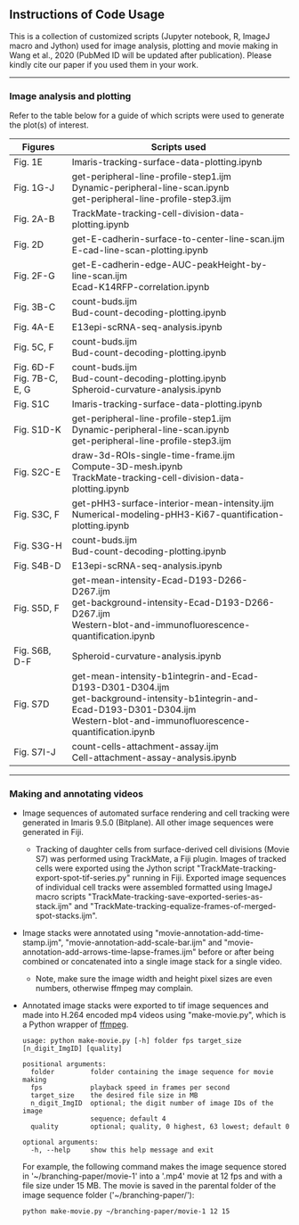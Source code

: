 ## Instructions of Code Usage
This is a collection of customized scripts (Jupyter notebook, R, ImageJ macro and Jython) used for image analysis, plotting and movie making in Wang et al., 2020 (PubMed ID will be updated after publication). Please kindly cite our paper if you used them in your work.

---
### Image analysis and plotting

Refer to the table below for a guide of which scripts were used to generate the plot(s) of interest.

| Figures | Scripts used |
|---|---|
| Fig. 1E | Imaris-tracking-surface-data-plotting.ipynb |
| Fig. 1G-J | get-peripheral-line-profile-step1.ijm <br> Dynamic-peripheral-line-scan.ipynb <br> get-peripheral-line-profile-step3.ijm |
| Fig. 2A-B | TrackMate-tracking-cell-division-data-plotting.ipynb |
| Fig. 2D | get-E-cadherin-surface-to-center-line-scan.ijm <br> E-cad-line-scan-plotting.ipynb |
| Fig. 2F-G | get-E-cadherin-edge-AUC-peakHeight-by-line-scan.ijm <br> Ecad-K14RFP-correlation.ipynb |
| Fig. 3B-C | count-buds.ijm <br> Bud-count-decoding-plotting.ipynb |
| Fig. 4A-E | E13epi-scRNA-seq-analysis.ipynb |
| Fig. 5C, F | count-buds.ijm <br> Bud-count-decoding-plotting.ipynb |
| Fig. 6D-F <br> Fig. 7B-C, E, G | count-buds.ijm <br> Bud-count-decoding-plotting.ipynb <br> Spheroid-curvature-analysis.ipynb |
| Fig. S1C | Imaris-tracking-surface-data-plotting.ipynb |
| Fig. S1D-K | get-peripheral-line-profile-step1.ijm <br> Dynamic-peripheral-line-scan.ipynb <br> get-peripheral-line-profile-step3.ijm |
| Fig. S2C-E | draw-3d-ROIs-single-time-frame.ijm <br> Compute-3D-mesh.ipynb <br> TrackMate-tracking-cell-division-data-plotting.ipynb |
| Fig. S3C, F | get-pHH3-surface-interior-mean-intensity.ijm <br> Numerical-modeling-pHH3-Ki67-quantification-plotting.ipynb |
| Fig. S3G-H | count-buds.ijm <br> Bud-count-decoding-plotting.ipynb |
| Fig. S4B-D | E13epi-scRNA-seq-analysis.ipynb |
| Fig. S5D, F | get-mean-intensity-Ecad-D193-D266-D267.ijm <br> get-background-intensity-Ecad-D193-D266-D267.ijm <br> Western-blot-and-immunofluorescence-quantification.ipynb |
| Fig. S6B, D-F | Spheroid-curvature-analysis.ipynb |
| Fig. S7D | get-mean-intensity-b1integrin-and-Ecad-D193-D301-D304.ijm <br> get-background-intensity-b1integrin-and-Ecad-D193-D301-D304.ijm <br> Western-blot-and-immunofluorescence-quantification.ipynb |
| Fig. S7I-J | count-cells-attachment-assay.ijm <br> Cell-attachment-assay-analysis.ipynb |

---
### Making and annotating videos

- Image sequences of automated surface rendering and cell tracking were generated in Imaris 9.5.0 (Bitplane). All other image sequences were generated in Fiji.

  - Tracking of daughter cells from surface-derived cell divisions (Movie S7) was performed using TrackMate, a Fiji plugin. Images of tracked cells were exported using the Jython script "TrackMate-tracking-export-spot-tif-series.py" running in Fiji. Exported image sequences of individual cell tracks were assembled formatted using ImageJ macro scripts "TrackMate-tracking-save-exported-series-as-stack.ijm" and "TrackMate-tracking-equalize-frames-of-merged-spot-stacks.ijm".


- Image stacks were annotated using "movie-annotation-add-time-stamp.ijm", "movie-annotation-add-scale-bar.ijm" and "movie-annotation-add-arrows-time-lapse-frames.ijm" before or after being combined or concatenated into a single image stack for a single video.

  - Note, make sure the image width and height pixel sizes are even numbers, otherwise ffmpeg may complain.


- Annotated image stacks were exported to tif image sequences and made into H.264 encoded mp4 videos using "make-movie.py", which is a Python wrapper of [ffmpeg](https://www.ffmpeg.org/).

  ```
  usage: python make-movie.py [-h] folder fps target_size [n_digit_ImgID] [quality]

  positional arguments:
    folder         folder containing the image sequence for movie making
    fps            playback speed in frames per second
    target_size    the desired file size in MB
    n_digit_ImgID  optional; the digit number of image IDs of the image
                   sequence; default 4
    quality        optional; quality, 0 highest, 63 lowest; default 0

  optional arguments:
    -h, --help     show this help message and exit
  ```

  For example, the following command makes the image sequence stored in '\~/branching-paper/movie-1' into a '.mp4' movie at 12 fps and with a file size under 15 MB. The movie is saved in the parental folder of the image sequence folder ('\~/branching-paper/'):
  ```bash
  python make-movie.py ~/branching-paper/movie-1 12 15
  ```
